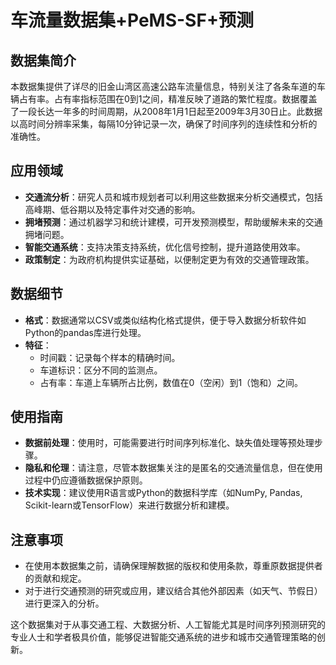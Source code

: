 # 车流量数据集+PeMS-SF+预测

## 数据集简介
本数据集提供了详尽的旧金山湾区高速公路车流量信息，特别关注了各条车道的车辆占有率。占有率指标范围在0到1之间，精准反映了道路的繁忙程度。数据覆盖了一段长达一年多的时间周期，从2008年1月1日起至2009年3月30日止。此数据以高时间分辨率采集，每隔10分钟记录一次，确保了时间序列的连续性和分析的准确性。

## 应用领域
- **交通流分析**：研究人员和城市规划者可以利用这些数据来分析交通模式，包括高峰期、低谷期以及特定事件对交通的影响。
- **拥堵预测**：通过机器学习和统计建模，可开发预测模型，帮助缓解未来的交通拥堵问题。
- **智能交通系统**：支持决策支持系统，优化信号控制，提升道路使用效率。
- **政策制定**：为政府机构提供实证基础，以便制定更为有效的交通管理政策。

## 数据细节
- **格式**：数据通常以CSV或类似结构化格式提供，便于导入数据分析软件如Python的pandas库进行处理。
- **特征**：
  - 时间戳：记录每个样本的精确时间。
  - 车道标识：区分不同的监测点。
  - 占有率：车道上车辆所占比例，数值在0（空闲）到1（饱和）之间。
  
## 使用指南
- **数据前处理**：使用时，可能需要进行时间序列标准化、缺失值处理等预处理步骤。
- **隐私和伦理**：请注意，尽管本数据集关注的是匿名的交通流量信息，但在使用过程中仍应遵循数据保护原则。
- **技术实现**：建议使用R语言或Python的数据科学库（如NumPy, Pandas, Scikit-learn或TensorFlow）来进行数据分析和建模。

## 注意事项
- 在使用本数据集之前，请确保理解数据的版权和使用条款，尊重原数据提供者的贡献和规定。
- 对于进行交通预测的研究或应用，建议结合其他外部因素（如天气、节假日）进行更深入的分析。

这个数据集对于从事交通工程、大数据分析、人工智能尤其是时间序列预测研究的专业人士和学者极具价值，能够促进智能交通系统的进步和城市交通管理策略的创新。
